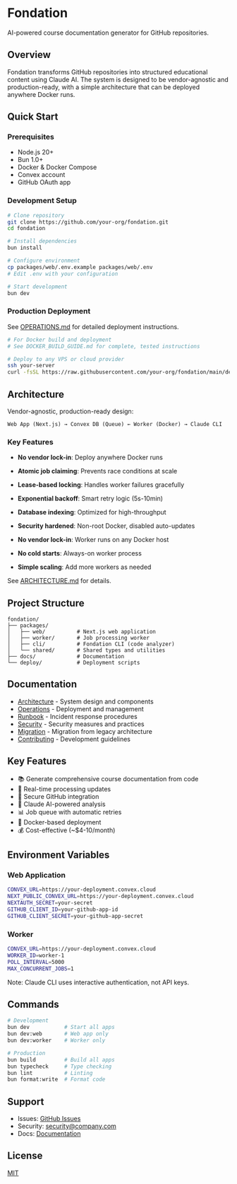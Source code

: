 # Fondation

AI-powered course documentation generator for GitHub repositories.

## Overview

Fondation transforms GitHub repositories into structured educational content using Claude AI. The system is designed to be vendor-agnostic and production-ready, with a simple architecture that can be deployed anywhere Docker runs.

## Quick Start

### Prerequisites
- Node.js 20+
- Bun 1.0+
- Docker & Docker Compose
- Convex account
- GitHub OAuth app

### Development Setup

```bash
# Clone repository
git clone https://github.com/your-org/fondation.git
cd fondation

# Install dependencies
bun install

# Configure environment
cp packages/web/.env.example packages/web/.env
# Edit .env with your configuration

# Start development
bun dev
```

### Production Deployment

See [OPERATIONS.md](docs/OPERATIONS.md) for detailed deployment instructions.

```bash
# For Docker build and deployment
# See DOCKER_BUILD_GUIDE.md for complete, tested instructions

# Deploy to any VPS or cloud provider
ssh your-server
curl -fsSL https://raw.githubusercontent.com/your-org/fondation/main/deploy/vps-setup.sh | bash
```

## Architecture

Vendor-agnostic, production-ready design:

```
Web App (Next.js) → Convex DB (Queue) ← Worker (Docker) → Claude CLI
```

### Key Features
- **No vendor lock-in**: Deploy anywhere Docker runs
- **Atomic job claiming**: Prevents race conditions at scale
- **Lease-based locking**: Handles worker failures gracefully  
- **Exponential backoff**: Smart retry logic (5s-10min)
- **Database indexing**: Optimized for high-throughput
- **Security hardened**: Non-root Docker, disabled auto-updates

- **No vendor lock-in**: Worker runs on any Docker host
- **No cold starts**: Always-on worker process
- **Simple scaling**: Add more workers as needed

See [ARCHITECTURE.md](docs/ARCHITECTURE.md) for details.

## Project Structure

```
fondation/
├── packages/
│   ├── web/          # Next.js web application
│   ├── worker/       # Job processing worker
│   ├── cli/          # Fondation CLI (code analyzer)
│   └── shared/       # Shared types and utilities
├── docs/             # Documentation
└── deploy/           # Deployment scripts
```

## Documentation

- [Architecture](docs/ARCHITECTURE.md) - System design and components
- [Operations](docs/OPERATIONS.md) - Deployment and management
- [Runbook](docs/RUNBOOK.md) - Incident response procedures
- [Security](docs/SECURITY.md) - Security measures and practices
- [Migration](docs/MIGRATION.md) - Migration from legacy architecture
- [Contributing](CONTRIBUTING.md) - Development guidelines

## Key Features

- 📚 Generate comprehensive course documentation from code
- 🔄 Real-time processing updates
- 🔐 Secure GitHub integration
- 🤖 Claude AI-powered analysis
- 📊 Job queue with automatic retries
- 🐳 Docker-based deployment
- 💰 Cost-effective (~$4-10/month)

## Environment Variables

### Web Application
```bash
CONVEX_URL=https://your-deployment.convex.cloud
NEXT_PUBLIC_CONVEX_URL=https://your-deployment.convex.cloud
NEXTAUTH_SECRET=your-secret
GITHUB_CLIENT_ID=your-github-app-id
GITHUB_CLIENT_SECRET=your-github-app-secret
```

### Worker
```bash
CONVEX_URL=https://your-deployment.convex.cloud
WORKER_ID=worker-1
POLL_INTERVAL=5000
MAX_CONCURRENT_JOBS=1
```

Note: Claude CLI uses interactive authentication, not API keys.

## Commands

```bash
# Development
bun dev           # Start all apps
bun dev:web       # Web app only
bun dev:worker    # Worker only

# Production
bun build         # Build all apps
bun typecheck     # Type checking
bun lint          # Linting
bun format:write  # Format code
```

## Support

- Issues: [GitHub Issues](https://github.com/your-org/fondation/issues)
- Security: security@company.com
- Docs: [Documentation](docs/)

## License

[MIT](LICENSE)